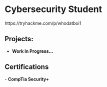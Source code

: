 <h1>Cybersecurity Student</a></h1>
https://tryhackme.com/p/whodatboi1

<h2>Projects:</h2>

- <b>Work In Progress...</b>

<h2>Certifications</h2>
- <b>CompTia Security+</b>
